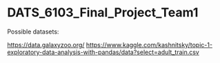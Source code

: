 # DATS_6103_Final_Project_Team1

Possible datasets:

https://data.galaxyzoo.org/
https://www.kaggle.com/kashnitsky/topic-1-exploratory-data-analysis-with-pandas/data?select=adult_train.csv
